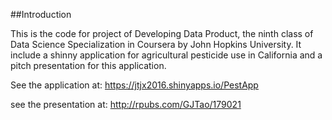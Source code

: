 ##Introduction

This is the code for project of Developing Data Product, the ninth class of Data Science Specialization in Coursera by John Hopkins University. It include a shinny application for agricultural pesticide use in California and a pitch presentation for this application.

See the application at:  https://jtjx2016.shinyapps.io/PestApp

see the presentation at:  http://rpubs.com/GJTao/179021
